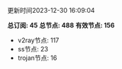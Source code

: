 更新时间2023-12-30 16:09:04

**总订阅: 45**
**总节点: 488**
**有效节点: 156**
- v2ray节点: 117
- ss节点: 23
- trojan节点: 16
